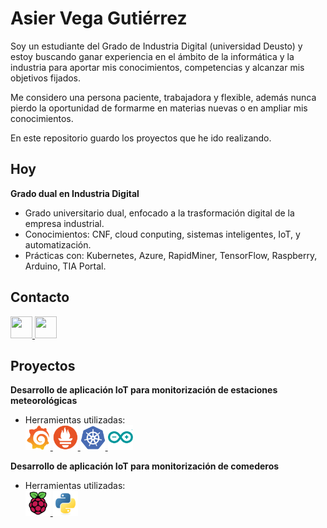 # Asier Vega Gutiérrez

Soy un estudiante del Grado de Industria Digital (universidad Deusto) y estoy buscando ganar experiencia en el ámbito de la informática y la industria para aportar mis conocimientos, competencias y alcanzar mis objetivos fijados.

Me considero una persona paciente, trabajadora y flexible, además nunca pierdo la oportunidad de formarme en materias nuevas o en ampliar mis conocimientos.

En este repositorio guardo los proyectos que he ido realizando.

## Hoy
**Grado dual en Industria Digital**
<ul>
    <li>Grado universitario dual, enfocado a la trasformación digital de la empresa industrial.</li>
    <li>Conocimientos: CNF, cloud conputing, sistemas inteligentes, IoT, y automatización.</li>
    <li>Prácticas con: Kubernetes, Azure, RapidMiner, TensorFlow, Raspberry, Arduino, TIA Portal.</li>
</ul>

## Contacto

<a href="https://es.linkedin.com/in/asier-vega-gutierrez">
    <img src="https://www.vectorlogo.zone/logos/linkedin/linkedin-icon.svg" height="35" width="35">
</a>
<a href="asiervg@outlook.com ">
    <img src="https://github.com/sempostma/office365-icons/blob/master/svg/outlook.svg" height="35" width="35">
</a>

## Proyectos

**Desarrollo de aplicación IoT para monitorización de estaciones meteorológicas**
<ul>
    <li>Herramientas utilizadas:</li>
<a href="https://grafana.com/" target="_blank" rel="noreferrer">
    <img src="https://raw.githubusercontent.com/devicons/devicon/master/icons/grafana/grafana-original.svg" alt="grafana" width="40" height="40"/> 
</a>
<a href="https://prometheus.io/" target="_blank" rel="noreferrer">
    <img src="https://raw.githubusercontent.com/devicons/devicon/master/icons/prometheus/prometheus-original.svg" alt="prometheus" width="40" height="40"/> 
</a>
<a href="https://kubernetes.io/" target="_blank" rel="noreferrer">
    <img src="https://raw.githubusercontent.com/devicons/devicon/master/icons/kubernetes/kubernetes-plain.svg" alt="kubernetes" width="40" height="40"/> 
</a>
<a href="https://www.arduino.cc/" target="_blank" rel="noreferrer">
    <img src="https://raw.githubusercontent.com/devicons/devicon/master/icons/arduino/arduino-original.svg" alt="arduino" width="40" height="40"/> 
</a>
</ul>

**Desarrollo de aplicación IoT para monitorización de comederos**
<ul>
    <li>Herramientas utilizadas:</li>
<a href="https://www.raspberrypi.com/" target="_blank" rel="noreferrer">
    <img src="https://github.com/devicons/devicon/blob/master/icons/raspberrypi/raspberrypi-original.svg" alt="raspberrypi" width="40" height="40"/> 
</a>
<a href="https://www.python.org/" target="_blank" rel="noreferrer">
    <img src="https://github.com/devicons/devicon/blob/master/icons/python/python-original.svg" alt="python" width="40" height="40"/> 
</a>
</ul>


